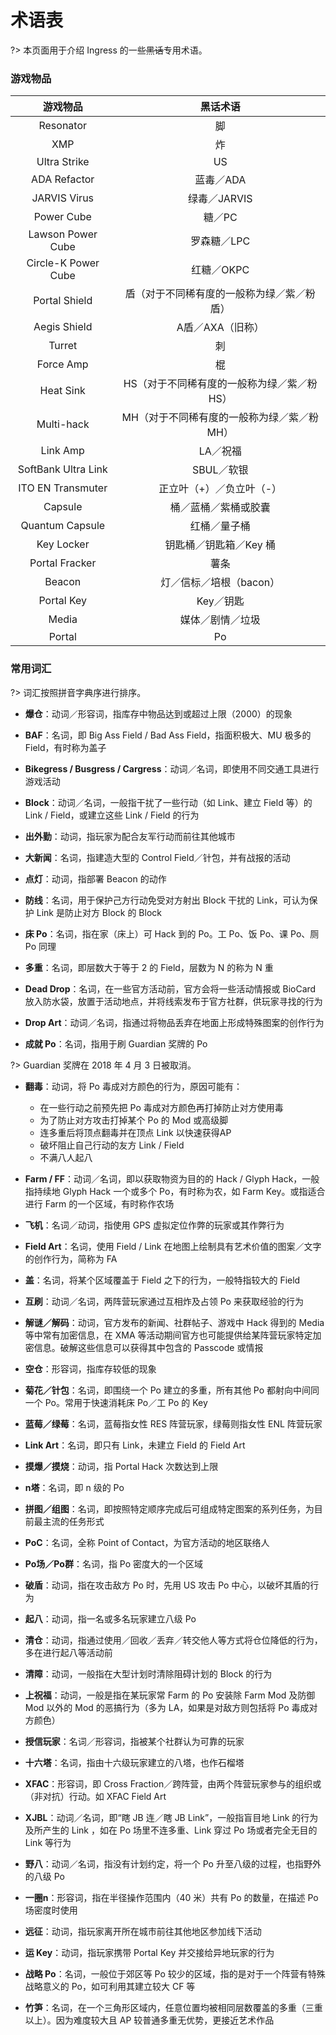 # 术语表

?> <i class="mdi mdi-information"></i> 本页面用于介绍 Ingress 的一些~~黑话~~专用术语。

### 游戏物品

|       游戏物品       |                    黑话术语                    |
|:-------------------:|:---------------------------------------------:|
|      Resonator      |                       脚                      |
|         XMP         |                       炸                      |
|     Ultra Strike    |                       US                      |
|     ADA Refactor    |                    蓝毒／ADA                   |
|     JARVIS Virus    |                  绿毒／JARVIS                  |
|      Power Cube     |                     糖／PC                     |
|  Lawson Power Cube  |                     罗森糖／LPC                |
| Circle-K Power Cube |                      红糖／OKPC                |
|    Portal Shield    |    盾（对于不同稀有度的一般称为绿／紫／粉盾）     |
|     Aegis Shield    |                  A盾／AXA（旧称）              |
|        Turret       |                       刺                      |
|      Force Amp      |                       棍                      |
|      Heat Sink      |    HS（对于不同稀有度的一般称为绿／紫／粉HS）    |
|      Multi-hack     |    MH（对于不同稀有度的一般称为绿／紫／粉MH）    |
|       Link Amp      |                    LA／祝福                   |
| SoftBank Ultra Link |                   SBUL／软银                  |
|  ITO EN Transmuter  |               正立叶（+）／负立叶（-）          |
|       Capsule       |              桶／蓝桶／紫桶或胶囊              |
|   Quantum Capsule   |                  红桶／量子桶                 |
|      Key Locker     |             钥匙桶／钥匙箱／Key 桶            |
|    Portal Fracker   |                      薯条                    |
|        Beacon       |                 灯／信标／培根（bacon）       |
|      Portal Key     |                   Key／钥匙                  |
|      Media          |                    媒体／剧情／垃圾           |
|      Portal         |                    Po                        |

### 常用词汇

?> <i class="mdi mdi-information"></i> 词汇按照拼音字典序进行排序。

- **爆仓**：动词／形容词，指库存中物品达到或超过上限（2000）的现象

- **BAF**：名词，即 Big Ass Field / Bad Ass Field，指面积极大、MU 极多的 Field，有时称为盖子

- **Bikegress / Busgress / Cargress**：动词／名词，即使用不同交通工具进行游戏活动

- **Block**：动词／名词，一般指干扰了一些行动（如 Link、建立 Field 等）的 Link / Field，或建立这些 Link / Field 的行为

- **出外勤**：动词，指玩家为配合友军行动而前往其他城市

- **大新闻**：名词，指建造大型的 Control Field／针包，并有战报的活动

- **点灯**：动词，指部署 Beacon 的动作

- **防线**：名词，用于保护己方行动免受对方射出 Block 干扰的 Link，可认为保护 Link 是防止对方 Block 的 Block

- **床 Po**：名词，指在家（床上）可 Hack 到的 Po。工 Po、饭 Po、课 Po、厕 Po 同理

- **多重**：名词，即层数大于等于 2 的 Field，层数为 N 的称为 N 重

- **Dead Drop**：名词，在一些官方活动前，官方会将一些活动情报或 BioCard 放入防水袋，放置于活动地点，并将线索发布于官方社群，供玩家寻找的行为

- **Drop Art**：动词／名词，指通过将物品丢弃在地面上形成特殊图案的创作行为

- **成就 Po**：名词，指用于刷 Guardian 奖牌的 Po

?> <i class="mdi mdi-information"></i> Guardian 奖牌在 2018 年 4 月 3 日被取消。

- **翻毒**：动词，将 Po 毒成对方颜色的行为，原因可能有：
  - 在一些行动之前预先把 Po 毒成对方颜色再打掉防止对方使用毒
  - 为了防止对方攻击打掉某个 Po 的 Mod 或高级脚
  - 连多重后将顶点翻毒并在顶点 Link 以快速获得AP
  - 破坏阻止自己行动的友方 Link / Field
  - 不满八人起八

- **Farm / FF**：动词／名词，即以获取物资为目的的 Hack / Glyph Hack，一般指持续地 Glyph Hack 一个或多个 Po，有时称为农，如 Farm Key。或指适合进行 Farm 的一个区域，有时称作农场

- **飞机**：名词／动词，指使用 GPS 虚拟定位作弊的玩家或其作弊行为

- **Field Art**：名词，使用 Field / Link 在地图上绘制具有艺术价值的图案／文字的创作行为，简称为 FA

- **盖**：名词，将某个区域覆盖于 Field 之下的行为，一般特指较大的 Field

- **互刷**：动词／名词，两阵营玩家通过互相炸及占领 Po 来获取经验的行为

- **解谜／解码**：动词，官方发布的新闻、社群帖子、游戏中 Hack 得到的 Media 等中常有加密信息，在 XMA 等活动期间官方也可能提供给某阵营玩家特定加密信息。破解这些信息可以获得其中包含的 Passcode 或情报

- **空仓**：形容词，指库存较低的现象

- **菊花／针包**：名词，即围绕一个 Po 建立的多重，所有其他 Po 都射向中间同一个 Po。常用于快速消耗床 Po／工 Po 的 Key

- **蓝莓／绿莓**：名词，蓝莓指女性 RES 阵营玩家，绿莓则指女性 ENL 阵营玩家

- **Link Art**：名词，即只有 Link，未建立 Field 的 Field Art

- **摸爆／摸烧**：动词，指 Portal Hack 次数达到上限

- **n塔**：名词，即 n 级的 Po

- **拼图／组图**：名词，即按照特定顺序完成后可组成特定图案的系列任务，为目前最主流的任务形式

- **PoC**：名词，全称 Point of Contact，为官方活动的地区联络人

- **Po场／Po群**：名词，指 Po 密度大的一个区域

- **破盾**：动词，指在攻击敌方 Po 时，先用 US 攻击 Po 中心，以破坏其盾的行为

- **起八**：动词，指一名或多名玩家建立八级 Po

- **清仓**：动词，指通过使用／回收／丢弃／转交他人等方式将仓位降低的行为，多在进行起八等活动前

- **清障**：动词，一般指在大型计划时清除阻碍计划的 Block 的行为

- **上祝福**：动词，一般是指在某玩家常 Farm 的 Po 安装除 Farm Mod 及防御 Mod 以外的 Mod 的恶搞行为（多为 LA，如果是对敌方则包括将 Po 毒成对方颜色）

- **授信玩家**：名词／形容词，指被某个社群认为可靠的玩家

- **十六塔**：名词，指由十六级玩家建立的八塔，也作石榴塔

- **XFAC**：形容词，即 Cross Fraction／跨阵营，由两个阵营玩家参与的组织或（非对抗）行动。如 XFAC Field Art

- **XJBL**：动词／名词，即“瞎 JB 连／瞎 JB Link”，一般指盲目地 Link 的行为及所产生的 Link ，如在 Po 场里不连多重、Link 穿过 Po 场或者完全无目的 Link 等行为

- **野八**：动词／名词，指没有计划约定，将一个 Po 升至八级的过程，也指野外的八级 Po

- **一圈n**：形容词，指在半径操作范围内（40 米）共有 Po 的数量，在描述 Po 场密度时使用

- **远征**：动词，指玩家离开所在城市前往其他地区参加线下活动

- **运 Key**：动词，指玩家携带 Portal Key 并交接给异地玩家的行为

- **战略 Po**：名词，一般位于郊区等 Po 较少的区域，指的是对于一个阵营有特殊战略意义的 Po，如可利用其建立较大 CF 等

- **竹笋**：名词，在一个三角形区域内，任意位置均被相同层数覆盖的多重（三重以上）。因为难度较大且 AP 较普通多重无优势，更接近艺术作品
